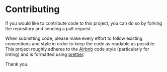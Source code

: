 # Contributing

If you would like to contribute code to this project, you can do so by forking
the repository and sending a pull request.

When submitting code, please make every effort to follow existing conventions
and style in order to keep the code as readable as possible. This project
roughly adheres to the [Airbnb][airbnb] code style (particularly for linting)
and is formatted using [prettier][prettier].

Thank you.

[airbnb]: https://github.com/airbnb/javascript
[prettier]: https://prettier.io
